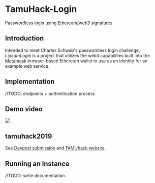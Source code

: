 TamuHack-Login
================

Passwordless login using Ethereum/web3 signatures


## Introduction
Intended to meet Charles Schwab's passwordless login challenge, *LipsumLogin* is a project that utilizes the web3 capabilities built into the [Metamask](https://metamask.io) browser-based Ethereum wallet to use as an identity for an example web service.

## Implementation
//TODO: endpoints + authentication process

## Demo video
<a href="https://youtu.be/FRvxORmXdi8"><img src="https://i3.ytimg.com/vi/FRvxORmXdi8/maxresdefault.jpg"></a>

## tamuhack2019
See [Devpost submission](https://devpost.com/software/lipsumlogin)
and [TAMUhack website](https://tamuhack.com/).

## Running an instance
//TODO: write documentation
